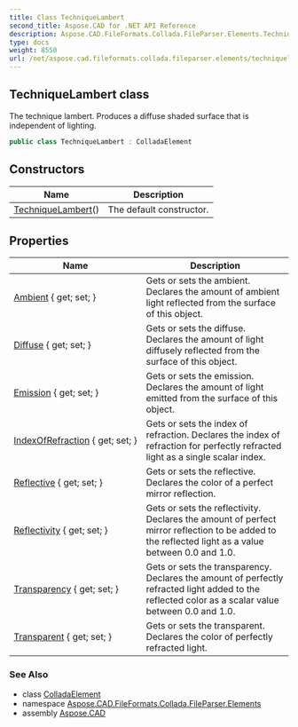 ```yaml
---
title: Class TechniqueLambert
second_title: Aspose.CAD for .NET API Reference
description: Aspose.CAD.FileFormats.Collada.FileParser.Elements.TechniqueLambert class. The technique lambert. Produces a diffuse shaded surface that is independent of lighting
type: docs
weight: 8550
url: /net/aspose.cad.fileformats.collada.fileparser.elements/techniquelambert/
---
```

## TechniqueLambert class

The technique lambert. Produces a diffuse shaded surface that is independent of lighting.

```csharp
public class TechniqueLambert : ColladaElement
```

## Constructors

| Name | Description |
| --- | --- |
| [TechniqueLambert](techniquelambert/)() | The default constructor. |

## Properties

| Name | Description |
| --- | --- |
| [Ambient](../../aspose.cad.fileformats.collada.fileparser.elements/techniquelambert/ambient/) { get; set; } | Gets or sets the ambient. Declares the amount of ambient light reflected from the surface of this object. |
| [Diffuse](../../aspose.cad.fileformats.collada.fileparser.elements/techniquelambert/diffuse/) { get; set; } | Gets or sets the diffuse. Declares the amount of light diffusely reflected from the surface of this object. |
| [Emission](../../aspose.cad.fileformats.collada.fileparser.elements/techniquelambert/emission/) { get; set; } | Gets or sets the emission. Declares the amount of light emitted from the surface of this object. |
| [IndexOfRefraction](../../aspose.cad.fileformats.collada.fileparser.elements/techniquelambert/indexofrefraction/) { get; set; } | Gets or sets the index of refraction. Declares the index of refraction for perfectly refracted light as a single scalar index. |
| [Reflective](../../aspose.cad.fileformats.collada.fileparser.elements/techniquelambert/reflective/) { get; set; } | Gets or sets the reflective. Declares the color of a perfect mirror reflection. |
| [Reflectivity](../../aspose.cad.fileformats.collada.fileparser.elements/techniquelambert/reflectivity/) { get; set; } | Gets or sets the reflectivity. Declares the amount of perfect mirror reflection to be added to the reflected light as a value between 0.0 and 1.0. |
| [Transparency](../../aspose.cad.fileformats.collada.fileparser.elements/techniquelambert/transparency/) { get; set; } | Gets or sets the transparency. Declares the amount of perfectly refracted light added to the reflected color as a scalar value between 0.0 and 1.0. |
| [Transparent](../../aspose.cad.fileformats.collada.fileparser.elements/techniquelambert/transparent/) { get; set; } | Gets or sets the transparent. Declares the color of perfectly refracted light. |

### See Also

* class [ColladaElement](../colladaelement/)
* namespace [Aspose.CAD.FileFormats.Collada.FileParser.Elements](../../aspose.cad.fileformats.collada.fileparser.elements/)
* assembly [Aspose.CAD](../../)


